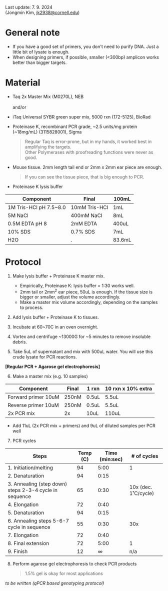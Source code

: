 Last update: 7. 9. 2024 <br>
(Jongmin Kim, jk2938@cornell.edu)

# General note
- If you have a good set of primers, you don't need to purify DNA. Just a little bit of lysate is enough.
- When designing primers, if possible, smaller (<300bp) amplicon works better than bigger targets.

# Material
- Taq 2x Master Mix  (M0270L), NEB <br><br>
and/or
- iTaq Universal SYBR green super mix, 5000 rxn  (172-5125), BioRad
- Proteinase K, recombinant PCR grade, ~2.5 units/mg protein (~18mg/mL) (3115828001), Sigma 


  > Regular Taq is error-prone, but in my hands, it worked best in amplifying the targets.<br>
  > Other Polymerases with proofreading functions were never as good.

- Mouse tissue. 2mm length tail end or 2mm x 2mm ear piece are enough.
  > If you can see the tissue piece, that is big enough to PCR.

- Proteinase K lysis buffer
  
|Component| Final| 100mL | 
|---------|----------|--|
|1M Tris-HCl pH 7.5~8.0|10mM Tris-HCl|1mL|
|5M NaCl| 400mM NaCl|8mL|
|0.5M EDTA pH 8|2mM EDTA|400uL|
|10% SDS|0.7% SDS|7mL|
|H2O| .|83.6mL|


# Protocol

1. Make lysis buffer + Proteinase K master mix.
    - Empirically, Proteinase K: lysis buffer = 1:30 works well.
    - 2mm tail or 2mm<sup>2</sup> ear piece, 50uL is enough. If the tissue size is bigger or smaller, adjust the volume accordingly.
    - Make a master mix volume accordingly, depending on the samples to process.
      
2. Add lysis buffer + Proteinase K to tissues.
   
3. Incubate at 60~70C in an oven overnight.

4. Vortex and centrifuge ~13000G for ~5 minutes to remove insoluble debris.

5. Take 5uL of supernatant and mix with 500uL water. You will use this crude lysate for PCR reactions.

<b>[Regular PCR + Agarose gel electrophoresis]</b>

6. Make a master mix (e.g. 10 samples)
   
|Component| Final| 1 rxn | 10 rxn x 10% extra| 
|--|--|--|--|
|Forward primer 10uM|250nM|0.5uL|5.5uL|
|Reverse primer 10uM|250nM|0.5uL|5.5uL|
|2x PCR mix|2x|10uL|110uL|

  - Add 11uL (2x PCR mix + primers) and 9uL of diluted samples per PCR well

7. PCR cycles

|Steps| Temp (C)| Time (min:sec) | # of cycles| 
|--|--|--|--|
|1. Initiation/melting|94|5:00|1|
|2.  Denaturation|94|	0:15| |	
|3.  Annealing (step down) steps 2-3-4 cycle in sequence|	65|	0:30|	10x (dec. 1˚C/cycle)|
|4.  Elongation         	|72|	0:40	| |
|5.  Denaturation|  	94	|0:15	| |
|6.  Annealing steps 5-6-7 cycle in sequence|	55|	0:30|	30x|
|7.  Elongation|	72	|0:40| |	
|8.  Final extension|	72|	5:00	|1|
|9.  Finish| 	12|	∞	|n/a|

8. Perform agarose gel electrophoresis to check PCR products
    > 1.5% gel is okay for most applications

<i>to be written (qPCR based genotyping protocol)</i>
